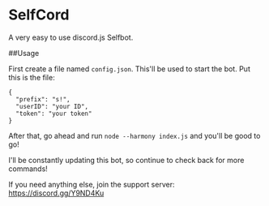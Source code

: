 # SelfCord
A very easy to use discord.js Selfbot.

##Usage

First create a file named `config.json`. This'll be used to start the bot.
Put this is the file:
```
{
  "prefix": "s!",
  "userID": "your ID",
  "token": "your token"
}
```
After that, go ahead and run `node --harmony index.js` and you'll be good to go!

I'll be constantly updating this bot, so continue to check back for more commands!

If you need anything else, join the support server:
https://discord.gg/Y9ND4Ku
